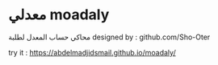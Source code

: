#  معدلي moadaly
محاكي حساب المعدل لطلبة
designed by : github.com/Sho-Oter













try it : https://abdelmadjidsmail.github.io/moadaly/ 

